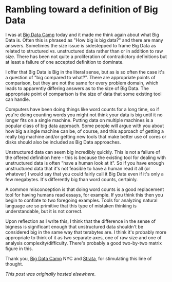 # Rambling toward a definition of Big Data



I was at <a href="http://www.bigdatacamp.org/ny/2013-10-27/">Big Data Camp</a> today and it made me think again about what Big Data is. Often this is phrased as "How big is big data?" and there are many answers. Sometimes the size issue is sidestepped to frame Big Data as related to structured vs. unstructured data rather than or in addition to raw size. There has been not quite a proliferation of contradictory definitions but at least a failure of one accepted definition to dominate.

I offer that Big Data is Big in the literal sense, but as is so often the case it's a question of "big compared to what?". There are appropriate points of comparison, but they are not the same for every problem domain, which leads to apparently differing answers as to the size of Big Data. The appropriate point of comparison is the size of data that some existing tool can handle.

Computers have been doing things like word counts for a long time, so if you're doing counting words you might not think your data is big until it no longer fits on a single machine. Putting data on multiple machines is a popular class of big data approach. Some people will argue with you about how big a single machine can be, of course, and this approach of getting a really big machine and/or getting new tools that make better use of cores or disks should also be included as Big Data approaches.

Unstructured data can seem big incredibly quickly. This is not a failure of the offered definition here - this is because the existing tool for dealing with unstructured data is often "have a human look at it". So if you have enough unstructured data that it's not feasible to have a human read it all (or whatever) I would say that you could fairly call it Big Data even if it's only a few megabytes. It's differently big than word counts, certainly.

A common misconception is that doing word counts is a good replacement tool for having humans read essays, for example. If you think this then you begin to conflate to two foregoing examples. Tools for analyzing natural language are so primitive that this type of mistaken thinking is understandable, but it is not correct.

Upon reflection as I write this, I think that the difference in the sense of bigness is significant enough that unstructured data shouldn't be considered big in the same way that terabytes are. I think it's probably more appropriate to think of it as two separate axes, one of raw size and one of analysis complexity/difficulty. There's probably a good two-by-two matrix figure in this.

Thank you, <a href="http://www.bigdatacamp.org/ny/2013-10-27/">Big Data Camp</a>&#160;NYC and <a href="http://strataconf.com/">Strata</a>, for stimulating this line of thought.



*This post was originally hosted elsewhere.*
